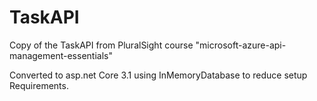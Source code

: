 # TaskAPI
Copy of the TaskAPI from PluralSight course "microsoft-azure-api-management-essentials" 

Converted to asp.net Core 3.1 using InMemoryDatabase to reduce setup Requirements.
